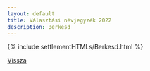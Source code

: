 ```yaml
---
layout: default
title: Választási névjegyzék 2022
description: Berkesd
---
```


{% include settlementHTMLs/Berkesd.html %}

[Vissza](./)